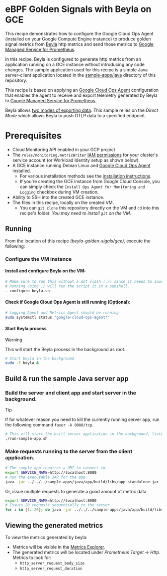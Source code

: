 # eBPF Golden Signals with Beyla on GCE

This recipe demonstrates how to configure the Google Cloud Ops Agent (installed on your Google Compute Engine instance) to produce golden signal metrics from [Beyla](https://github.com/grafana/beyla) http
metrics and send those metrics to [Google Managed Service for
Prometheus](https://cloud.google.com/stackdriver/docs/managed-prometheus).

In this recipe, Beyla is configured to generate http metrics from an application running on a GCE instance without introducing any code changes. The sample application used for this recipe is a simple Java server-client application located in the [sample-apps/java](../../../sample-apps/java/) directory of this repository.

This recipe is based on applying an [Google Cloud Ops Agent](https://cloud.google.com/stackdriver/docs/solutions/agents/ops-agent) configuration that enables the agent to receive and export telemetry generated by Beyla to [Google Managed Service for Prometheus](https://cloud.google.com/stackdriver/docs/managed-prometheus).

Beyla allows [two modes of exporting data](https://grafana.com/docs/beyla/latest/configure/export-modes/#beyla-export-modes). This sample relies on the *Direct Mode* which allows Beyla to push OTLP data to a specified endpoint.

# Prerequisites

* Cloud Monitoring API enabled in your GCP project
* The `roles/monitoring.metricWriter`
  [IAM permissions](https://cloud.google.com/trace/docs/iam#roles) for your cluster's service
  account (or Workload Identity setup as shown below).
* A GCE instance running Debian Linux and [Google Cloud Ops Agent](https://cloud.google.com/stackdriver/docs/solutions/agents/ops-agent) installed.
    * For various installation methods see the [installation instructions](https://cloud.google.com/stackdriver/docs/solutions/agents/ops-agent/install-index).
    * If you're creating the GCE instance from Google Cloud Console, you can simply check the `Install Ops Agent for Monitoring and Logging` checkbox during VM creation.
* Ability to SSH into the created GCE instance.
* The files in this recipe, locally on the created VM.
  * You can `git clone` this repository directly on the VM and `cd` into this recipe's folder. *You may need to install `git` on the VM.*

## Running

From the location of this recipe *(beyla-golden-sigals/gce)*, execute the following:

### Configure the VM instance

#### Install and configure Beyla on the VM:

```sh
# Make sure to run this without a dot slash (./) since it needs to source variables.
# Running using ./ will run the script it in a subshell. 
. configure-beyla.sh
```

#### Check if Google Cloud Ops Agent is still running (Optional):

```sh
# Logging Agent and Metrics Agent should be running
sudo systemctl status "google-cloud-ops-agent*"
```

#### Start Beyla process

> [!WARNING]
> This will start the Beyla process in the background as root.

```sh
# Start beyla in the background
sudo -E beyla &
```

## Build & run the sample Java server app

### Build the server and client app and start server in the background.

> [!TIP]
> If for whatever reason you need to kill the currently running server app, run the following command `fuser -k 8080/tcp`.

```sh
# This will start the built server application in the background, listening on port 8080.
./run-sample-app.sh
```

### Make requests running to the server from the client application.

```sh
# The sample app requires a URI to connect to
export SERVICE_NAME=http://localhost:8080
# Run the executable JAR for the app
java -jar ../../../sample-apps/java/app/build/libs/app-standalone.jar
```

Or, issue multiple requests to generate a good amount of metric data

```sh
export SERVICE_NAME=http://localhost:8080
# Issues 20 requests sequentially to the server
for i in {1..20}; do java -jar ../../../sample-apps/java/app/build/libs/app-standalone.jar; done;
```

## Viewing the generated metrics

To view the metrics generated by beyla:
 - Metrics will be visible in the [Metrics Explorer](https://cloud.google.com/monitoring/charts/metrics-selector).
 - The generated metrics will be located under *Prometheus Target* &rarr; *Http*.
    Metrics to look for:
    - `http_server_request_body_size`
    - `http_server_request_duration`
